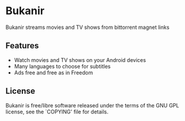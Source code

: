 Bukanir
=======

Bukanir streams movies and TV shows from bittorrent magnet links

Features
--------

* Watch movies and TV shows on your Android devices
* Many languages to choose for subtitles
* Ads free and free as in Freedom

License
-------

Bukanir is free/libre software released under the terms of the GNU GPL license,
see the `COPYING' file for details.
